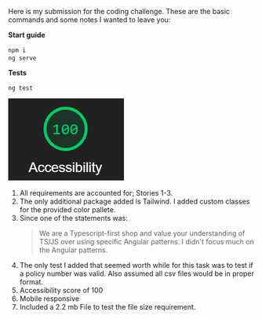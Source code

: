 Here is my submission for the coding challenge. These are the basic commands and some notes I wanted to leave you:

**Start guide**

```
npm i
ng serve
```

**Tests**

```
ng test
```

![Chrome Lighthouse Accessibility](image.png)

1. All requirements are accounted for; Stories 1-3.
2. The only additional package added is Tailwind. I added custom classes for the provided color pallete.
3. Since one of the statements was:
   > We are a Typescript-first shop and value your
   > understanding of TS/JS over using specific Angular patterns.
   > I didn't focus much on the Angular patterns.
4. The only test I added that seemed worth while for this task was to test if a policy number was valid. Also assumed all csv files would be in proper format.
5. Accessibility score of 100
6. Mobile responsive
7. Included a 2.2 mb File to test the file size requirement.
